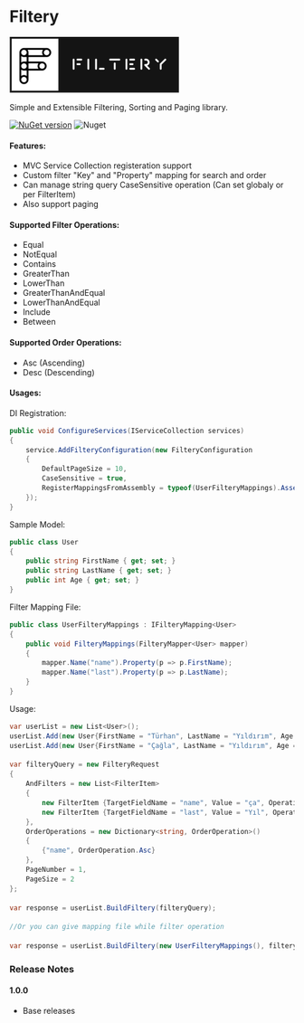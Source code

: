 #   **Filtery**

![alt tag](/img/Filtery.png)  

Simple and Extensible Filtering, Sorting and Paging  library.

[![NuGet version](https://badge.fury.io/nu/Filtery.svg)](https://badge.fury.io/nu/Filtery)  ![Nuget](https://img.shields.io/nuget/dt/Filtery)

#### Features:
- MVC Service Collection registeration support
- Custom filter "Key" and "Property" mapping for search and order
- Can manage string query CaseSensitive operation (Can set globaly or per FilterItem)
- Also support paging

#### Supported Filter Operations:
- Equal
- NotEqual
- Contains
- GreaterThan
- LowerThan
- GreaterThanAndEqual
- LowerThanAndEqual
- Include
- Between

#### Supported Order Operations:
- Asc (Ascending)
- Desc (Descending)

#### Usages:
DI Registration:

```cs
public void ConfigureServices(IServiceCollection services)
{
    service.AddFilteryConfiguration(new FilteryConfiguration
    {
        DefaultPageSize = 10,
        CaseSensitive = true,
        RegisterMappingsFromAssembly = typeof(UserFilteryMappings).Assembly
    });
}
```

Sample Model:

```cs
public class User
{
    public string FirstName { get; set; }
    public string LastName { get; set; }
    public int Age { get; set; }
}
```

Filter Mapping File:

```cs
public class UserFilteryMappings : IFilteryMapping<User>
{
    public void FilteryMappings(FilteryMapper<User> mapper)
    {
        mapper.Name("name").Property(p => p.FirstName);
        mapper.Name("last").Property(p => p.LastName);
    }
}
```

Usage:

```cs
var userList = new List<User>();
userList.Add(new User{FirstName = "Türhan", LastName = "Yıldırım", Age = 22});
userList.Add(new User{FirstName = "Çağla", LastName = "Yıldırım", Age = 18});

var filteryQuery = new FilteryRequest
{
    AndFilters = new List<FilterItem>
    {
        new FilterItem {TargetFieldName = "name", Value = "ça", Operation = FilterOperation.Contains, CaseSensitive = false},
        new FilterItem {TargetFieldName = "last", Value = "Yıl", Operation = FilterOperation.Contains}
    },
    OrderOperations = new Dictionary<string, OrderOperation>()
    {
        {"name", OrderOperation.Asc}
    },
    PageNumber = 1,
    PageSize = 2
};

var response = userList.BuildFiltery(filteryQuery);

//Or you can give mapping file while filter operation

var response = userList.BuildFiltery(new UserFilteryMappings(), filteryQuery);
```

### Release Notes

#### 1.0.0
* Base releases
